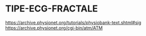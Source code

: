 # TIPE-ECG-FRACTALE
https://archive.physionet.org/tutorials/physiobank-text.shtml#sig
https://archive.physionet.org/cgi-bin/atm/ATM

